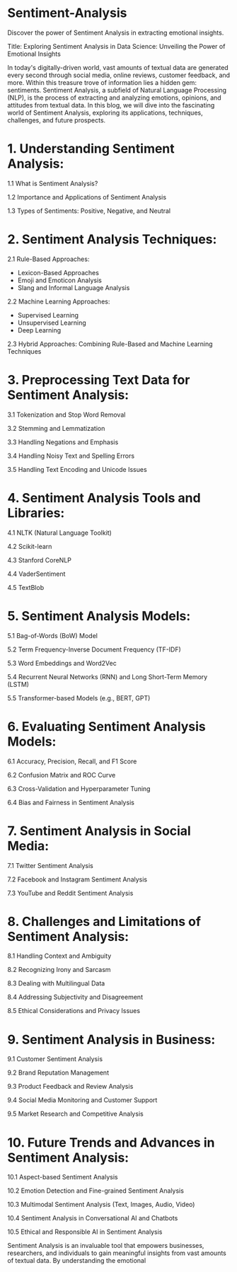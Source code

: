 # Sentiment-Analysis
Discover the power of Sentiment Analysis in extracting emotional insights.

Title: Exploring Sentiment Analysis in Data Science: Unveiling the Power of Emotional Insights


In today's digitally-driven world, vast amounts of textual data are generated every second through social media, online reviews, customer feedback, and more. Within this treasure trove of information lies a hidden gem: sentiments. Sentiment Analysis, a subfield of Natural Language Processing (NLP), is the process of extracting and analyzing emotions, opinions, and attitudes from textual data. In this blog, we will dive into the fascinating world of Sentiment Analysis, exploring its applications, techniques, challenges, and future prospects.

# 1. Understanding Sentiment Analysis:

1.1 What is Sentiment Analysis?

1.2 Importance and Applications of Sentiment Analysis

1.3 Types of Sentiments: Positive, Negative, and Neutral

# 2. Sentiment Analysis Techniques:

2.1 Rule-Based Approaches:
   - Lexicon-Based Approaches
   - Emoji and Emoticon Analysis
   - Slang and Informal Language Analysis

2.2 Machine Learning Approaches:
   - Supervised Learning
   - Unsupervised Learning
   - Deep Learning

2.3 Hybrid Approaches: Combining Rule-Based and Machine Learning Techniques

# 3. Preprocessing Text Data for Sentiment Analysis:

3.1 Tokenization and Stop Word Removal

3.2 Stemming and Lemmatization

3.3 Handling Negations and Emphasis

3.4 Handling Noisy Text and Spelling Errors

3.5 Handling Text Encoding and Unicode Issues

# 4. Sentiment Analysis Tools and Libraries:

4.1 NLTK (Natural Language Toolkit)

4.2 Scikit-learn

4.3 Stanford CoreNLP

4.4 VaderSentiment

4.5 TextBlob

# 5. Sentiment Analysis Models:

5.1 Bag-of-Words (BoW) Model

5.2 Term Frequency-Inverse Document Frequency (TF-IDF)

5.3 Word Embeddings and Word2Vec

5.4 Recurrent Neural Networks (RNN) and Long Short-Term Memory (LSTM)

5.5 Transformer-based Models (e.g., BERT, GPT)

# 6. Evaluating Sentiment Analysis Models:

6.1 Accuracy, Precision, Recall, and F1 Score

6.2 Confusion Matrix and ROC Curve

6.3 Cross-Validation and Hyperparameter Tuning

6.4 Bias and Fairness in Sentiment Analysis

# 7. Sentiment Analysis in Social Media:

7.1 Twitter Sentiment Analysis

7.2 Facebook and Instagram Sentiment Analysis

7.3 YouTube and Reddit Sentiment Analysis

# 8. Challenges and Limitations of Sentiment Analysis:

8.1 Handling Context and Ambiguity

8.2 Recognizing Irony and Sarcasm

8.3 Dealing with Multilingual Data

8.4 Addressing Subjectivity and Disagreement

8.5 Ethical Considerations and Privacy Issues

# 9. Sentiment Analysis in Business:

9.1 Customer Sentiment Analysis

9.2 Brand Reputation Management

9.3 Product Feedback and Review Analysis

9.4 Social Media Monitoring and Customer Support

9.5 Market Research and Competitive Analysis

# 10. Future Trends and Advances in Sentiment Analysis:

10.1 Aspect-based Sentiment Analysis

10.2 Emotion Detection and Fine-grained Sentiment Analysis

10.3 Multimodal Sentiment Analysis (Text, Images, Audio, Video)

10.4 Sentiment Analysis in Conversational AI and Chatbots

10.5 Ethical and Responsible AI in Sentiment Analysis


Sentiment Analysis is an invaluable tool that empowers businesses, researchers, and individuals to gain meaningful insights from vast amounts of textual data. By understanding the emotional
